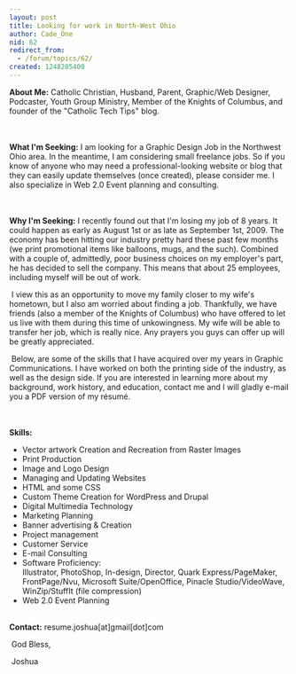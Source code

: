 ```yaml
---
layout: post
title: Looking for work in North-West Ohio
author: Cade_One
nid: 62
redirect_from:
  - /forum/topics/62/
created: 1248205400
---
```

<p><span style="font-weight: bold;">About Me:</span> Catholic Christian, Husband, Parent, Graphic/Web Designer, Podcaster, Youth Group Ministry, Member of the Knights of Columbus, and founder of the &quot;Catholic Tech Tips&quot; blog.</p>
<p><br />
<br />
<span style="font-weight: bold;">What I'm Seeking:</span> I am looking for a Graphic Design Job in the Northwest Ohio area. In the meantime, I am considering small freelance jobs. So if you know of anyone who may need a professional-looking website or blog that they can easily update themselves (once created), please consider me. I also specialize in Web 2.0 Event planning and consulting.</p>
<p><br />
<br />
<span style="font-weight: bold;">Why I'm Seeking:</span> I recently found out that I'm losing my job of 8 years. It could happen as early as August 1st or as late as September 1st, 2009. The economy has been hitting our industry pretty hard these past few months (we print promotional items like balloons, mugs, and the such). Combined with a couple of, admittedly, poor business choices on my employer's part, he has decided to sell the company. This means that about 25 employees, including myself will be out of work.</p>
<p>&nbsp;I view this as an opportunity to move my family closer to my wife's hometown, but I also am worried about finding a job. Thankfully, we have friends (also a member of the Knights of Columbus) who have offered to let us live with them during this time of unkowingness. My wife will be able to transfer her job, which is really nice. Any prayers you guys can offer up will be greatly appreciated.</p>
<p>&nbsp;Below, are some of the skills that I have acquired over my years in Graphic Communications. I have worked on both the printing side of the industry, as well as the design side. If you are interested in learning more about my background, work history, and education, contact me and I will gladly e-mail you a PDF version of my r&eacute;sum&eacute;.</p>
<p><br />
<br />
<span style="font-weight: bold;">Skills:</span></p>
<ul>
    <li>Vector artwork Creation and Recreation from Raster Images</li>
    <li>Print Production</li>
    <li>Image and Logo Design</li>
    <li>Managing and Updating Websites</li>
    <li>HTML and some CSS</li>
    <li>Custom Theme Creation for WordPress and Drupal</li>
    <li>Digital Multimedia Technology</li>
    <li>Marketing Planning</li>
    <li>Banner advertising &amp; Creation</li>
    <li>Project management</li>
    <li>Customer Service</li>
    <li>E-mail Consulting</li>
    <li>Software Proficiency:<br />
    Illustrator, PhotoShop, In-design, Director, Quark Express/PageMaker, FrontPage/Nvu, Microsoft Suite/OpenOffice, Pinacle Studio/VideoWave, WinZip/StuffIt (file compression)</li>
    <li>Web 2.0 Event Planning</li>
</ul>
<p><br />
<span style="font-weight: bold;">Contact:</span> resume.joshua[at]gmail[dot]com</p>
<p>&nbsp;God Bless,</p>
<p>&nbsp;Joshua</p>
<p align="left" style="margin-bottom: 0in; line-height: 100%;">&nbsp;
<meta http-equiv="CONTENT-TYPE" content="text/html; charset=utf-8">
<title></title>
<meta name="GENERATOR" content="OpenOffice.org 3.0  (Win32)">
<meta name="CREATED" content="0;0">
<meta name="CHANGED" content="0;0"><style type="text/css">
	<!--
		@page { margin: 0.79in }
		P { margin-bottom: 0.08in }
		A:link { so-language: zxx }
	-- </style>  <font color="#000000"><font face="Arial"><font size="1" style="font-size: 8pt;"> </font></font></font>                        </meta>
</meta>
</meta>
</meta>
</p>
